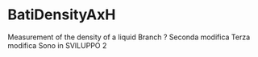# BatiDensityAxH
Measurement of the density of a liquid
Branch ?
Seconda modifica
Terza modifica
Sono in SVILUPPO 2
